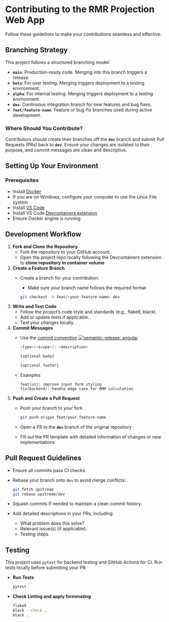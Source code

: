 # Contributing to the RMR Projection Web App

Follow these guidelines to make your contributions seamless and effective.

## Branching Strategy

This project follows a structured branching model:

- **`main`**: Production-ready code. Merging into this branch triggers a release.
- **`beta`**: For user testing. Merging triggers deployment to a testing environment.
- **`alpha`**: For internal testing. Merging triggers deployment to a testing environment.
- **`dev`**: Continuous integration branch for new features and bug fixes.
- **`feat/feature-name`**: Feature or bug-fix branches used during active development.

### Where Should You Contribute?

Contributors should create their branches off the **`dev`** branch and submit Pull Requests (PRs) back to **`dev`**. Ensure your changes are isolated to their purpose, and commit messages are clean and descriptive.

## Setting Up Your Environment

### Prerequisites

- Install [Docker](https://www.docker.com/)
- If you are on Windows, configure your computer to use the Linux File system
- Install [VS Code](https://code.visualstudio.com/)
- Install VS Code [Devcontainers extension](https://code.visualstudio.com/docs/devcontainers/containers)
- Ensure Docker engine is running

## Development Workflow
1. **Fork and Clone the Repository**
    - Fork the repository to your GitHub account.
    - Open the project repo locally following the Devcontainers extension to **clone repository in container volume**
2. **Create a Feature Branch**
    - Create a branch for your contribution:
        - Make sure your branch name follows the required format
        
        ```bash
        git checkout -b feat/<your-feature-name> dev
        
        ```
3. **Write and Test Code**
    - Follow the project’s code style and standards (e.g., flake8, black).
    - Add or update tests if applicable.
    - Test your changes locally.
4. **Commit Messages**
    - Use the [commit convention](COMMIT_CONVENTION.md) [![semantic-release: angular](https://img.shields.io/badge/semantic--release-angular-e10079?logo=semantic-release)](https://github.com/semantic-release/semantic-release)
        
        ```bash
        <type>(<scope>): <description>
        
        [optional body]
        
        [optional footer]
        ```
    - Examples
        
        ```
        feat(ui): improve input form styling
        fix(backend): handle edge case for RMR calculation
        
        ```
5. **Push and Create a Pull Request**
    - Push your branch to your fork
        
        ```bash
        git push origin feat/your-feature-name
        
        ```
    - Open a PR to the **`dev`** branch of the original repository
    - Fill out the PR template with detailed information of changes or new implementations

## Pull Request Guidelines
- Ensure all commits pass CI checks.
- Rebase your branch onto `dev` to avoid merge conflicts:
    
    ```bash
    git fetch upstream
    git rebase upstream/dev
    
    ```
- Squash commits if needed to maintain a clean commit history.
- Add detailed descriptions in your PRs, including:
    - What problem does this solve?
    - Relevant issue(s) (if applicable).
    - Testing steps.

## Testing

This project uses `pytest` for backend testing and GitHub Actions for CI. Run tests locally before submitting your PR:
- **Run Tests**
    
    ```bash
    pytest
    
    ```
- **Check Linting and apply formmating**
    
    ```bash
    flake8
    black --check .
    black .
    
    ```